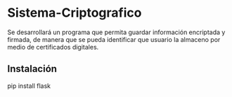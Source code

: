 # Sistema-Criptografico
Se desarrollará un programa que permita guardar información encriptada y firmada, de manera que se pueda identificar que usuario la almaceno por medio de certificados digitales.

## Instalación

pip install flask

